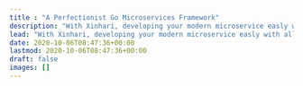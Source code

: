 ```yaml
---
title : "A Perfectionist Go Microservices Framework"
description: "With Xinhari, developing your modern microservice easly with all xinhari tools and kubernetes environment."
lead: "With Xinhari, developing your modern microservice easly with all xinhari tools and kubernetes environment."
date: 2020-10-06T08:47:36+00:00
lastmod: 2020-10-06T08:47:36+00:00
draft: false
images: []
---
```

